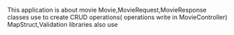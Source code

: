 This application is about movie
Movie,MovieRequest,MovieResponse classes use to create CRUD operations( operations write in MovieController)
MapStruct,Validation libraries also use
